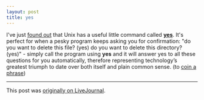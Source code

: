 ```yaml
---
layout: post
title: yes
---
```


<div class="entry-item s2-entrytext">I've just <a href="http://ask.slashdot.org/askslashdot/07/09/07/1242212.shtml" rel="nofollow">found out</a> that Unix has a useful little command called <a href="http://en.wikipedia.org/wiki/Yes_(Unix)" rel="nofollow"><b>yes</b></a>. It's perfect for when a pesky program keeps asking you for confirmation: "do you want to delete this file? (yes) do you want to delete this directory? (yes)" - simply call the program using <b>yes</b> and it will answer yes to all these questions for you automatically, therefore representing technology’s greatest triumph to date over both itself and plain common sense. (to <a href="http://www.google.co.uk/search?hl=en&amp;q=%22over+both+itself+and+plain+common+sense%22" rel="nofollow">coin a phrase</a>)</div><p><hr></p><p>This post was <a href="http://ferkeltongs.livejournal.com/10497.html">originally on LiveJournal</a>.</p>